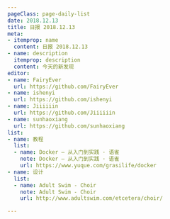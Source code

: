 ```yaml
---
pageClass: page-daily-list
date: 2018.12.13
title: 日报 2018.12.13
meta:
- itemprop: name
  content: 日报 2018.12.13
- name: description
  itemprop: description
  content: 今天的新发现
editor:
- name: FairyEver
  url: https://github.com/FairyEver
- name: ishenyi
  url: https://github.com/ishenyi
- name: Jiiiiiin
  url: https://github.com/Jiiiiiin
- name: sunhaoxiang
  url: https://github.com/sunhaoxiang
list:
- name: 教程
  list:
  - name: Docker — 从入门到实践 · 语雀
    note: Docker — 从入门到实践 · 语雀
    url: https://www.yuque.com/grasilife/docker
- name: 设计
  list:
  - name: Adult Swim - Choir
    note: Adult Swim - Choir
    url: http://www.adultswim.com/etcetera/choir/

---
```


<daily-list v-bind="$page.frontmatter"/>